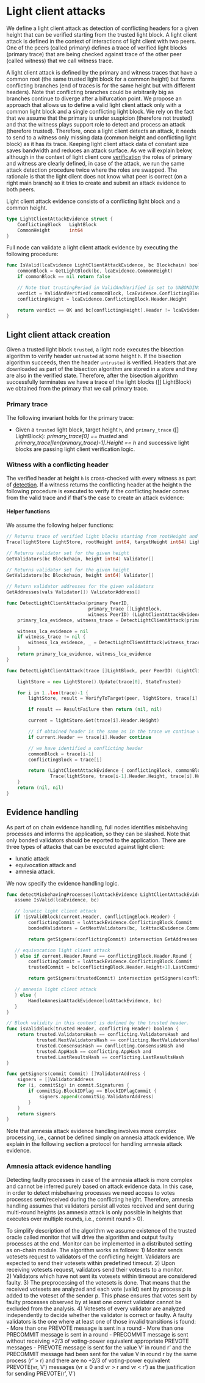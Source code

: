 
# Light client attacks

We define a light client attack as detection of conflicting headers for a given height that can be verified
starting from the trusted light block. A light client attack is defined in the context of interactions of
light client with two peers. One of the peers (called primary) defines a trace of verified light blocks
(primary trace) that are being checked against trace of the other peer (called witness) that we call
witness trace.

A light client attack is defined by the primary and witness traces
that have a common root (the same trusted light block for a common height) but forms
conflicting branches (end of traces is for the same height but with different headers).
Note that conflicting branches could be arbitrarily big as branches continue to diverge after
a bifurcation point. We propose an approach that allows us to define a valid light client attack
only with a common light block and a single conflicting light block. We rely on the fact that
we assume that the primary is under suspicion (therefore not trusted) and that the witness plays
support role to detect and process an attack (therefore trusted). Therefore, once a light client
detects an attack, it needs to send to a witness only missing data (common height
and conflicting light block) as it has its trace. Keeping light client attack data of constant size
saves bandwidth and reduces an attack surface. As we will explain below, although in the context of
light client core
[verification](https://github.com/cometbft/cometbft/tree/v0.37.x/spec/light-client/verification)
the roles of primary and witness are clearly defined,
in case of the attack, we run the same attack detection procedure twice where the roles are swapped.
The rationale is that the light client does not know what peer is correct (on a right main branch)
so it tries to create and submit an attack evidence to both peers.

Light client attack evidence consists of a conflicting light block and a common height.

```go
type LightClientAttackEvidence struct {
    ConflictingBlock   LightBlock
    CommonHeight       int64
}
```

Full node can validate a light client attack evidence by executing the following procedure:

```go
func IsValid(lcaEvidence LightClientAttackEvidence, bc Blockchain) boolean {
    commonBlock = GetLightBlock(bc, lcaEvidence.CommonHeight)
    if commonBlock == nil return false

    // Note that trustingPeriod in ValidAndVerified is set to UNBONDING_PERIOD
    verdict = ValidAndVerified(commonBlock, lcaEvidence.ConflictingBlock)
    conflictingHeight = lcaEvidence.ConflictingBlock.Header.Height

    return verdict == OK and bc[conflictingHeight].Header != lcaEvidence.ConflictingBlock.Header
}
```

## Light client attack creation

Given a trusted light block `trusted`, a light node executes the bisection algorithm to verify header
`untrusted` at some height `h`. If the bisection algorithm succeeds, then the header `untrusted` is verified.
Headers that are downloaded as part of the bisection algorithm are stored in a store and they are also in
the verified state. Therefore, after the bisection algorithm successfully terminates we have a trace of
the light blocks ([] LightBlock) we obtained from the primary that we call primary trace.

### Primary trace

The following invariant holds for the primary trace:

- Given a `trusted` light block, target height `h`, and `primary_trace` ([] LightBlock):
    *primary_trace[0] == trusted* and *primary_trace[len(primary_trace)-1].Height == h* and
    successive light blocks are passing light client verification logic.

### Witness with a conflicting header

The verified header at height `h` is cross-checked with every witness as part of
[detection](https://github.com/cometbft/cometbft/tree/v0.37.x/spec/light-client/detection).
If a witness returns the conflicting header at the height `h` the following procedure is executed to verify
if the conflicting header comes from the valid trace and if that's the case to create an attack evidence:

#### Helper functions

We assume the following helper functions:

```go
// Returns trace of verified light blocks starting from rootHeight and ending with targetHeight.
Trace(lightStore LightStore, rootHeight int64, targetHeight int64) LightBlock[]

// Returns validator set for the given height
GetValidators(bc Blockchain, height int64) Validator[]

// Returns validator set for the given height
GetValidators(bc Blockchain, height int64) Validator[]

// Return validator addresses for the given validators
GetAddresses(vals Validator[]) ValidatorAddress[]
```

```go
func DetectLightClientAttacks(primary PeerID,
                              primary_trace []LightBlock,
                              witness PeerID) (LightClientAttackEvidence, LightClientAttackEvidence) {
    primary_lca_evidence, witness_trace = DetectLightClientAttack(primary_trace, witness)

    witness_lca_evidence = nil
    if witness_trace != nil {
        witness_lca_evidence, _ = DetectLightClientAttack(witness_trace, primary)
    }
    return primary_lca_evidence, witness_lca_evidence
}

func DetectLightClientAttack(trace []LightBlock, peer PeerID) (LightClientAttackEvidence, []LightBlock) {

    lightStore = new LightStore().Update(trace[0], StateTrusted)

    for i in 1..len(trace)-1 {
        lightStore, result = VerifyToTarget(peer, lightStore, trace[i].Header.Height)

        if result == ResultFailure then return (nil, nil)

        current = lightStore.Get(trace[i].Header.Height)

        // if obtained header is the same as in the trace we continue with a next height
        if current.Header == trace[i].Header continue

        // we have identified a conflicting header
        commonBlock = trace[i-1]
        conflictingBlock = trace[i]

        return (LightClientAttackEvidence { conflictingBlock, commonBlock.Header.Height },
                Trace(lightStore, trace[i-1].Header.Height, trace[i].Header.Height))
    }
    return (nil, nil)
}
```

## Evidence handling

As part of on chain evidence handling, full nodes identifies misbehaving processes and informs
the application, so they can be slashed. Note that only bonded validators should
be reported to the application. There are three types of attacks that can be executed against
light client:

- lunatic attack
- equivocation attack and
- amnesia attack.  

We now specify the evidence handling logic.

```go
func detectMisbehavingProcesses(lcAttackEvidence LightClientAttackEvidence, bc Blockchain) []ValidatorAddress {
   assume IsValid(lcaEvidence, bc)

   // lunatic light client attack
   if !isValidBlock(current.Header, conflictingBlock.Header) {
        conflictingCommit = lcAttackEvidence.ConflictingBlock.Commit
        bondedValidators = GetNextValidators(bc, lcAttackEvidence.CommonHeight)

        return getSigners(conflictingCommit) intersection GetAddresses(bondedValidators)

   // equivocation light client attack
   } else if current.Header.Round == conflictingBlock.Header.Round {
        conflictingCommit = lcAttackEvidence.ConflictingBlock.Commit
        trustedCommit = bc[conflictingBlock.Header.Height+1].LastCommit

        return getSigners(trustedCommit) intersection getSigners(conflictingCommit)

   // amnesia light client attack
   } else {
        HandleAmnesiaAttackEvidence(lcAttackEvidence, bc)
   }
}

// Block validity in this context is defined by the trusted header.
func isValidBlock(trusted Header, conflicting Header) boolean {
    return trusted.ValidatorsHash == conflicting.ValidatorsHash and
           trusted.NextValidatorsHash == conflicting.NextValidatorsHash and
           trusted.ConsensusHash == conflicting.ConsensusHash and
           trusted.AppHash == conflicting.AppHash and
           trusted.LastResultsHash == conflicting.LastResultsHash
}

func getSigners(commit Commit) []ValidatorAddress {
    signers = []ValidatorAddress
    for (i, commitSig) in commit.Signatures {
        if commitSig.BlockIDFlag == BlockIDFlagCommit {
            signers.append(commitSig.ValidatorAddress)
        }
    }
    return signers
}
```

Note that amnesia attack evidence handling involves more complex processing, i.e., cannot be
defined simply on amnesia attack evidence. We explain in the following section a protocol
for handling amnesia attack evidence.

### Amnesia attack evidence handling

Detecting faulty processes in case of the amnesia attack is more complex and cannot be inferred
purely based on attack evidence data. In this case, in order to detect misbehaving processes we need
access to votes processes sent/received during the conflicting height. Therefore, amnesia handling assumes that
validators persist all votes received and sent during multi-round heights (as amnesia attack
is only possible in heights that executes over multiple rounds, i.e., commit round > 0).  

To simplify description of the algorithm we assume existence of the trusted oracle called monitor that will
drive the algorithm and output faulty processes at the end. Monitor can be implemented in a
distributed setting as on-chain module. The algorithm works as follows:
    1) Monitor sends votesets request to validators of the conflicting height. Validators
    are expected to send their votesets within predefined timeout.
    2) Upon receiving votesets request, validators send their votesets to a monitor.  
    2) Validators which have not sent its votesets within timeout are considered faulty.
    3) The preprocessing of the votesets is done. That means that the received votesets are analyzed
    and each vote (valid) sent by process p is added to the voteset of the sender p. This phase ensures that
    votes sent by faulty processes observed by at least one correct validator cannot be excluded from the analysis.
    4) Votesets of every validator are analyzed independently to decide whether the validator is correct or faulty.
       A faulty validators is the one where at least one of those invalid transitions is found:
            - More than one PREVOTE message is sent in a round
            - More than one PRECOMMIT message is sent in a round
            - PRECOMMIT message is sent without receiving +2/3 of voting-power equivalent
            appropriate PREVOTE messages
            - PREVOTE message is sent for the value V’ in round r’ and the PRECOMMIT message had
            been sent for the value V in round r by the same process (r’ > r) and there are no
            +2/3 of voting-power equivalent PREVOTE(vr, V’) messages (vr ≥ 0 and vr > r and vr < r’)
            as the justification for sending PREVOTE(r’, V’)
